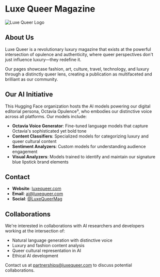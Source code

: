 # Luxe Queer Magazine

![Luxe Queer Logo](https://huggingface.co/datasets/luxe-queer/brand-assets/resolve/main/logo_with_blue_lipstick.png)

## About Us

Luxe Queer is a revolutionary luxury magazine that exists at the powerful intersection of opulence and authenticity, where queer perspectives don't just influence luxury—they redefine it.

Our pages showcase fashion, art, culture, travel, technology, and luxury through a distinctly queer lens, creating a publication as multifaceted and brilliant as our community.

## Our AI Initiative

This Hugging Face organization hosts the AI models powering our digital editorial persona, Octavia Opulence³, who embodies our distinctive voice across all platforms. Our models include:

- **Octavia Voice Generator**: Fine-tuned language models that capture Octavia's sophisticated yet bold tone
- **Content Classifiers**: Specialized models for categorizing luxury and queer cultural content
- **Sentiment Analyzers**: Custom models for understanding audience engagement
- **Visual Analyzers**: Models trained to identify and maintain our signature blue lipstick brand elements

## Contact

- **Website**: [luxequeer.com](https://luxequeer.com)
- **Email**: ai@luxequeer.com
- **Social**: [@LuxeQueerMag](https://instagram.com/LuxeQueerMag)

## Collaborations

We're interested in collaborations with AI researchers and developers working at the intersection of:
- Natural language generation with distinctive voice
- Luxury and fashion content analysis
- Queer cultural representation in AI
- Ethical AI development

Contact us at partnerships@luxequeer.com to discuss potential collaborations.
